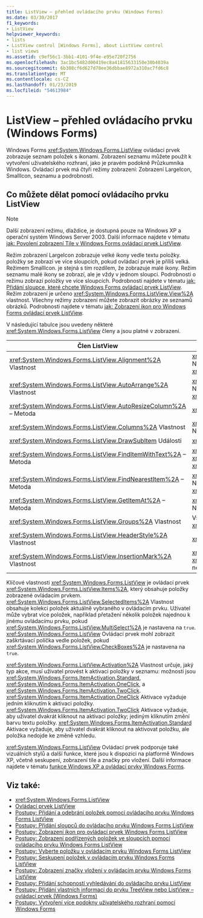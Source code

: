 ```yaml
---
title: ListView – přehled ovládacího prvku (Windows Forms)
ms.date: 03/30/2017
f1_keywords:
- ListView
helpviewer_keywords:
- lists
- ListView control [Windows Forms], about ListView control
- list views
ms.assetid: c9ef56c1-3bb1-4101-9f4e-e95e720f2756
ms.openlocfilehash: 3ac1bc5482d00419ec8a41815633150e30b4039a
ms.sourcegitcommit: 6b308cf6d627d78ee36dbbae8972a310ac7fd6c8
ms.translationtype: MT
ms.contentlocale: cs-CZ
ms.lasthandoff: 01/23/2019
ms.locfileid: "54613984"
---
```

# <a name="listview-control-overview-windows-forms"></a>ListView – přehled ovládacího prvku (Windows Forms)
Windows Forms <xref:System.Windows.Forms.ListView> ovládací prvek zobrazuje seznam položek s ikonami. Zobrazení seznamu můžete použít k vytvoření uživatelského rozhraní, jako je pravém podokně Průzkumníka Windows. Ovládací prvek má čtyři režimy zobrazení: Zobrazení LargeIcon, SmallIcon, seznamu a podrobností.  
  
## <a name="what-you-can-do-with-the-listview-control"></a>Co můžete dělat pomocí ovládacího prvku ListView  
  
> [!NOTE]
>  Další zobrazení režimu, dlaždice, je dostupná pouze na Windows XP a operační systém Windows Server 2003. Další informace najdete v tématu [jak: Povolení zobrazení Tile v Windows Forms ovládací prvek ListView](../../../../docs/framework/winforms/controls/how-to-enable-tile-view-in-a-windows-forms-listview-control.md).  
  
 Režim zobrazení LargeIcon zobrazuje velké ikony vedle textu položky. položky se zobrazí ve více sloupcích, pokud ovládací prvek je příliš velká. Režimem SmallIcon. je stejná s tím rozdílem, že zobrazuje malé ikony. Režim seznamu malé ikony se zobrazí, ale je vždy v jednom sloupci. Podrobnosti o režimu zobrazí položky ve více sloupcích. Podrobnosti najdete v tématu [jak: Přidání sloupce, které chcete Windows Forms ovládací prvek ListView](../../../../docs/framework/winforms/controls/how-to-add-columns-to-the-windows-forms-listview-control.md). Režim zobrazení je určeno <xref:System.Windows.Forms.ListView.View%2A> vlastnost. Všechny režimy zobrazení můžete zobrazit obrázky ze seznamů obrázků. Podrobnosti najdete v tématu [jak: Zobrazení ikon pro Windows Forms ovládací prvek ListView](../../../../docs/framework/winforms/controls/how-to-display-icons-for-the-windows-forms-listview-control.md).  
  
 V následující tabulce jsou uvedeny některé <xref:System.Windows.Forms.ListView> členy a jsou platné v zobrazení.  
  
|Člen ListView|Zobrazit|  
|---------------------|----------|  
|<xref:System.Windows.Forms.ListView.Alignment%2A> Vlastnost|<xref:System.Windows.Forms.View.SmallIcon> Nebo <xref:System.Windows.Forms.View.LargeIcon>|  
|<xref:System.Windows.Forms.ListView.AutoArrange%2A> Vlastnost|<xref:System.Windows.Forms.View.SmallIcon> Nebo <xref:System.Windows.Forms.View.LargeIcon>|  
|<xref:System.Windows.Forms.ListView.AutoResizeColumn%2A> – Metoda|<xref:System.Windows.Forms.View.Details>|  
|<xref:System.Windows.Forms.ListView.Columns%2A> Vlastnost|<xref:System.Windows.Forms.View.Details> Nebo <xref:System.Windows.Forms.View.Tile>|  
|<xref:System.Windows.Forms.ListView.DrawSubItem> Události|<xref:System.Windows.Forms.View.Details>|  
|<xref:System.Windows.Forms.ListView.FindItemWithText%2A> – Metoda|<xref:System.Windows.Forms.View.Details>, <xref:System.Windows.Forms.View.List>, nebo <xref:System.Windows.Forms.View.Tile>|  
|<xref:System.Windows.Forms.ListView.FindNearestItem%2A> – Metoda|<xref:System.Windows.Forms.View.SmallIcon> Nebo <xref:System.Windows.Forms.View.LargeIcon>|  
|<xref:System.Windows.Forms.ListView.GetItemAt%2A> – Metoda|<xref:System.Windows.Forms.View.Details> Nebo <xref:System.Windows.Forms.View.Tile>|  
|<xref:System.Windows.Forms.ListView.Groups%2A> Vlastnost|Všechna zobrazení s výjimkou <xref:System.Windows.Forms.View.List>|  
|<xref:System.Windows.Forms.ListView.HeaderStyle%2A> Vlastnost|<xref:System.Windows.Forms.View.Details>.|  
|<xref:System.Windows.Forms.ListView.InsertionMark%2A> Vlastnost|<xref:System.Windows.Forms.View.LargeIcon>, <xref:System.Windows.Forms.View.SmallIcon>, nebo <xref:System.Windows.Forms.View.Tile>|  
  
 Klíčové vlastnosti <xref:System.Windows.Forms.ListView> je ovládací prvek <xref:System.Windows.Forms.ListView.Items%2A>, který obsahuje položky zobrazené ovládacím prvkem. <xref:System.Windows.Forms.ListView.SelectedItems%2A> Vlastnost obsahuje kolekci položek aktuálně vybraného v ovládacím prvku. Uživatel může vybrat více položek, například přetažení několik položek najednou k jinému ovládacímu prvku, pokud <xref:System.Windows.Forms.ListView.MultiSelect%2A> je nastavena na `true`. <xref:System.Windows.Forms.ListView> Ovládací prvek mohl zobrazit zaškrtávací políčka vedle položek, pokud <xref:System.Windows.Forms.ListView.CheckBoxes%2A> je nastavena na `true`.  
  
 <xref:System.Windows.Forms.ListView.Activation%2A> Vlastnost určuje, jaký typ akce, musí uživatel provést k aktivaci položky v seznamu: možnosti jsou <xref:System.Windows.Forms.ItemActivation.Standard>, <xref:System.Windows.Forms.ItemActivation.OneClick>, a <xref:System.Windows.Forms.ItemActivation.TwoClick>. <xref:System.Windows.Forms.ItemActivation.OneClick> Aktivace vyžaduje jedním kliknutím k aktivaci položky. <xref:System.Windows.Forms.ItemActivation.TwoClick> Aktivace vyžaduje, aby uživatel dvakrát kliknout na aktivaci položky; jediným kliknutím změní barvu textu položky. <xref:System.Windows.Forms.ItemActivation.Standard> Aktivace vyžaduje, aby uživatel dvakrát kliknout na aktivovat položku, ale položka nedojde ke změně vzhledu.  
  
 <xref:System.Windows.Forms.ListView> Ovládací prvek podporuje také vizuálních stylů a další funkce, které jsou k dispozici na platformě Windows XP, včetně seskupení, zobrazení tile a značky pro vložení. Další informace najdete v tématu [funkce Windows XP a ovládací prvky Windows Forms](https://msdn.microsoft.com/library/bc7fab94-fce9-4bf1-a8ad-a5837c91c3c0).  
  
## <a name="see-also"></a>Viz také:
- <xref:System.Windows.Forms.ListView>
- [Ovládací prvek ListView](../../../../docs/framework/winforms/controls/listview-control-windows-forms.md)
- [Postupy: Přidání a odebrání položek pomocí ovládacího prvku Windows Forms ListView](../../../../docs/framework/winforms/controls/how-to-add-and-remove-items-with-the-windows-forms-listview-control.md)
- [Postupy: Přidání sloupců do ovládacího prvku Windows Forms ListView](../../../../docs/framework/winforms/controls/how-to-add-columns-to-the-windows-forms-listview-control.md)
- [Postupy: Zobrazení ikon pro ovládací prvek Windows Forms ListView](../../../../docs/framework/winforms/controls/how-to-display-icons-for-the-windows-forms-listview-control.md)
- [Postupy: Zobrazení podřízených položek ve sloupcích pomocí ovládacího prvku Windows Forms ListView](../../../../docs/framework/winforms/controls/how-to-display-subitems-in-columns-with-the-windows-forms-listview-control.md)
- [Postupy: Vyberte položku v ovládacím prvku Windows Forms ListView](../../../../docs/framework/winforms/controls/how-to-select-an-item-in-the-windows-forms-listview-control.md)
- [Postupy: Seskupení položek v ovládacím prvku Windows Forms ListView](../../../../docs/framework/winforms/controls/how-to-group-items-in-a-windows-forms-listview-control.md)
- [Postupy: Zobrazení značky vložení v ovládacím prvku Windows Forms ListView](../../../../docs/framework/winforms/controls/how-to-display-an-insertion-mark-in-a-windows-forms-listview-control.md)
- [Postupy: Přidání schopností vyhledávání do ovládacího prvku ListView](../../../../docs/framework/winforms/controls/how-to-add-search-capabilities-to-a-listview-control.md)
- [Postupy: Přidání vlastních informací do prvku TreeView nebo ListView – ovládací prvek (Windows Forms)](../../../../docs/framework/winforms/controls/add-custom-information-to-a-treeview-or-listview-control-wf.md)
- [Postupy: Vytvoření více podokny uživatelského rozhraní pomocí Windows Forms](../../../../docs/framework/winforms/controls/how-to-create-a-multipane-user-interface-with-windows-forms.md)
